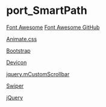 # port_SmartPath

<!-- Fontawesome -->
[Font Awesome](https://cdnjs.com/libraries/font-awesome)
<a href="https://github.com/FortAwesome/Font-Awesome?utm_source=cdnjs&utm_medium=cdnjs_link&utm_campaign=cdnjs_library" target="_blank">Font Awesome GitHub</a>

<!-- Animate -->
[Animate.css](https://cdnjs.com/libraries/animate.css/3.5.1)

<!-- Bootstrap -->
[Bootstrap](https://getbootstrap.com/docs/5.3/getting-started/introduction/)

<!-- Devicon -->
[Devicon](https://devicon.dev/)

<!-- jquery.mCustomScrollbar -->
[jquery.mCustomScrollbar](https://manos.malihu.gr/jquery-custom-content-scroller/)

<!-- Swiper -->
[Swiper](https://swiperjs.com/get-started#install-from-npm)

<!-- jquery -->
[jQuery](https://cdnjs.com/libraries/jquery)
